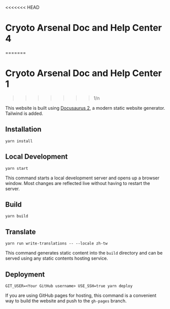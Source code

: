 <<<<<<< HEAD
# Cryoto Arsenal Doc and Help Center 4
=======
# Cryoto Arsenal Doc and Help Center 1
>>>>>>> 1/n

This website is built using [Docusaurus 2](https://docusaurus.io/), a modern static website generator. Tailwind is added.

## Installation

```console
yarn install
```

## Local Development

```console
yarn start
```

This command starts a local development server and opens up a browser window. Most changes are reflected live without having to restart the server.

## Build

```console
yarn build
```

## Translate

```console
yarn run write-translations -- --locale zh-tw
```

This command generates static content into the `build` directory and can be served using any static contents hosting service.

## Deployment

```console
GIT_USER=<Your GitHub username> USE_SSH=true yarn deploy
```

If you are using GitHub pages for hosting, this command is a convenient way to build the website and push to the `gh-pages` branch.

